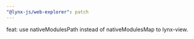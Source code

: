 ```yaml
---
"@lynx-js/web-explorer": patch
---
```


feat: use nativeModulesPath instead of nativeModulesMap to lynx-view.
